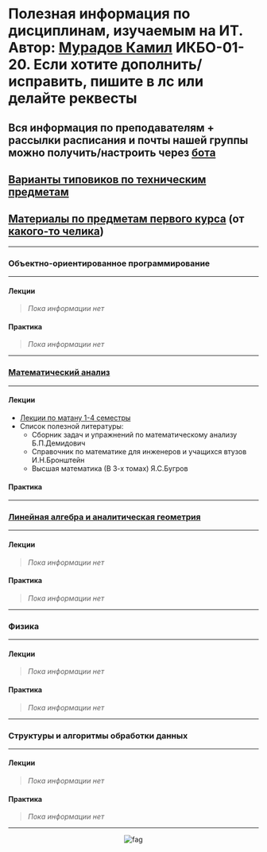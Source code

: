 # Полезная информация по дисциплинам, изучаемым на ИТ. Автор: [Мурадов Камил](https://t.me/ShamelessLad) ИКБО-01-20. Если хотите дополнить/исправить, пишите в лс или делайте реквесты

## Вся информация по преподавателям + рассылки расписания и почты нашей группы можно получить/настроить через [бота](https://t.me/AutoStaroBot)
## [Варианты типовиков по техническим предметам](https://docs.google.com/spreadsheets/d/1F7vyF59l_TKlAmfwfluYXcZP4Vrk-Oghpwr6AxsOuv4/edit?usp=sharing)
## [Материалы по предметам первого курса](https://onedrive.live.com/redir?resid=12175EE36A81BCB9%213555&page=View&wd=target%28%D0%92%D0%90%D0%96%D0%9D%D0%90%D0%AF%20%D0%98%D0%9D%D0%A4%D0%9E%D0%A0%D0%9C%D0%90%D0%A6%D0%98%D0%AF.one%7Cd47a9c5b-3fb6-470d-98a6-a4641657f7c3%2F%D0%A1%D1%81%D1%8B%D0%BB%D0%BA%D0%B8%20%D0%B8%20%D0%BF%D0%B0%D1%80%D0%BE%D0%BB%D0%B8%20%D0%B4%D0%BB%D1%8F%20%D0%B4%D0%BE%D1%81%D1%82%D1%83%D0%BF%D0%B0%20%D0%BA%20%D1%80%D0%B5%D1%81%D1%83%D1%80%D1%81%D0%B0%D0%BC%7Ce15d6339-1f37-4c36-905b-64d8d7d30c11%2F%29) (от [какого-то челика](https://vk.com/palyaros02))
---
### Объектно-ориентированное программирование 
---
#### Лекции
>*Пока информации нет*
#### Практика
>*Пока информации нет*
---
### [Математический анализ](http://math.fel.mirea.ru/)
---
#### Лекции
+ [Лекции по матану 1-4 семестры](https://github.com/ShamelessLad/mirea/tree/master/%D0%9C%D0%B0%D1%82%D0%B0%D0%BD/%D0%9B%D0%B5%D0%BA%D1%86%D0%B8%D0%B8%201-4%20%D1%81%D0%B5%D0%BC%D0%B5%D1%81%D1%82%D1%80%D1%8B)
+ Список полезной литературы:
	- Сборник задач и упражнений по математическому анализу Б.П.Демидович
	- Справочник по математике для инженеров и учащихся втузов И.Н.Бронштейн
	- Высшая математика (В 3-х томах) Я.С.Бугров 
#### Практика
---
### [Линейная алгебра и аналитическая геометрия](http://mathelp.mozello.ru/)
---
#### Лекции
>*Пока информации нет*
#### Практика
>*Пока информации нет*
---
### Физика
---
#### Лекции
>*Пока информации нет*
#### Практика
>*Пока информации нет*
---
### Структуры и алгоритмы обработки данных
---
#### Лекции
>*Пока информации нет*
#### Практика
>*Пока информации нет*
---
<p align="center">
  <img src="https://i.imgur.com/oSMqKhf.jpg" alt="fag"/>
</p>
